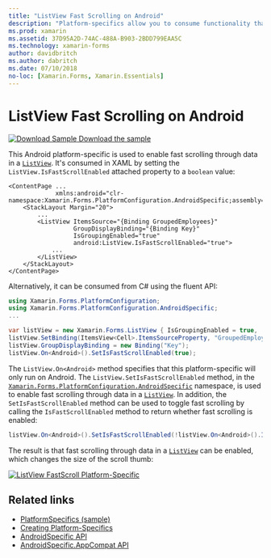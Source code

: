 ```yaml
---
title: "ListView Fast Scrolling on Android"
description: "Platform-specifics allow you to consume functionality that's only available on a specific platform, without implementing custom renderers or effects. This article explains how to consume the Android platform-specific that enables fast scrolling through data in a ListView."
ms.prod: xamarin
ms.assetid: 37D95A2D-74AC-488A-B903-2BDD799EAA5C
ms.technology: xamarin-forms
author: davidbritch
ms.author: dabritch
ms.date: 07/10/2018
no-loc: [Xamarin.Forms, Xamarin.Essentials]
---
```


# ListView Fast Scrolling on Android

[![Download Sample](~/media/shared/download.png) Download the sample](/samples/xamarin/xamarin-forms-samples/userinterface-platformspecifics)

This Android platform-specific is used to enable fast scrolling through data in a [`ListView`](xref:Xamarin.Forms.ListView). It's consumed in XAML by setting the `ListView.IsFastScrollEnabled` attached property to a `boolean` value:

```xaml
<ContentPage ...
             xmlns:android="clr-namespace:Xamarin.Forms.PlatformConfiguration.AndroidSpecific;assembly=Xamarin.Forms.Core">
    <StackLayout Margin="20">
        ...
        <ListView ItemsSource="{Binding GroupedEmployees}"
                  GroupDisplayBinding="{Binding Key}"
                  IsGroupingEnabled="true"
                  android:ListView.IsFastScrollEnabled="true">
            ...
        </ListView>
    </StackLayout>
</ContentPage>
```

Alternatively, it can be consumed from C# using the fluent API:

```csharp
using Xamarin.Forms.PlatformConfiguration;
using Xamarin.Forms.PlatformConfiguration.AndroidSpecific;
...

var listView = new Xamarin.Forms.ListView { IsGroupingEnabled = true, ... };
listView.SetBinding(ItemsView<Cell>.ItemsSourceProperty, "GroupedEmployees");
listView.GroupDisplayBinding = new Binding("Key");
listView.On<Android>().SetIsFastScrollEnabled(true);
```

The `ListView.On<Android>` method specifies that this platform-specific will only run on Android. The `ListView.SetIsFastScrollEnabled` method, in the [`Xamarin.Forms.PlatformConfiguration.AndroidSpecific`](xref:Xamarin.Forms.PlatformConfiguration.AndroidSpecific) namespace, is used to enable fast scrolling through data in a [`ListView`](xref:Xamarin.Forms.ListView). In addition, the `SetIsFastScrollEnabled` method can be used to toggle fast scrolling by calling the `IsFastScrollEnabled` method to return whether fast scrolling is enabled:

```csharp
listView.On<Android>().SetIsFastScrollEnabled(!listView.On<Android>().IsFastScrollEnabled());
```

The result is that fast scrolling through data in a [`ListView`](xref:Xamarin.Forms.ListView) can be enabled, which changes the size of the scroll thumb:

[![ListView FastScroll Platform-Specific](listview-fast-scrolling-images/fastscroll.png)](listview-fast-scrolling-images/fastscroll-large.png#lightbox "ListView FastScroll Platform-Specific")

## Related links

- [PlatformSpecifics (sample)](/samples/xamarin/xamarin-forms-samples/userinterface-platformspecifics)
- [Creating Platform-Specifics](~/xamarin-forms/platform/platform-specifics/index.md#creating-platform-specifics)
- [AndroidSpecific API](xref:Xamarin.Forms.PlatformConfiguration.AndroidSpecific)
- [AndroidSpecific.AppCompat API](xref:Xamarin.Forms.PlatformConfiguration.AndroidSpecific.AppCompat)